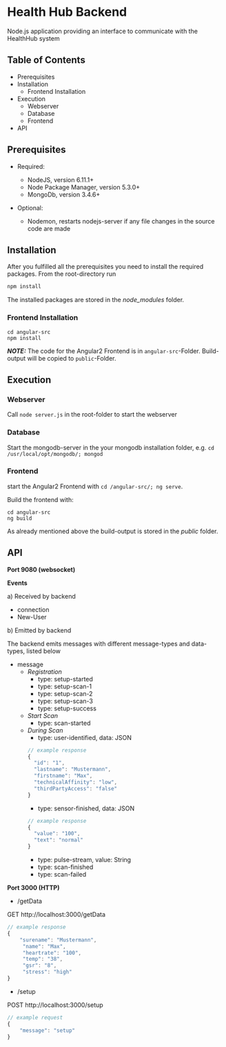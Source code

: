 # Health Hub Backend
Node.js application providing an interface to communicate with the HealthHub system

## Table of Contents

- Prerequisites
- Installation
  - Frontend Installation
- Execution
  - Webserver
  - Database
  - Frontend
- API  

## Prerequisites

- Required:
  - NodeJS, version 6.11.1+
  - Node Package Manager, version 5.3.0+
  - MongoDb, version 3.4.6+

- Optional:
  - Nodemon, restarts nodejs-server if any file changes in the source code are made


## Installation

After you fulfilled all the prerequisites you need to install the required packages.
From the root-directory run

```sh
npm install
```
The installed packages are stored in the *node_modules* folder.

### Frontend Installation
```
cd angular-src
npm install
```
***NOTE:*** The code for the Angular2 Frontend is in `angular-src`-Folder. Build-output will be copied to `public`-Folder.

## Execution

### Webserver
Call `node server.js` in the root-folder to start the webserver

### Database
Start the mongodb-server in the your mongodb installation folder, e.g. `cd /usr/local/opt/mongodb/; mongod`

### Frontend
start the Angular2 Frontend with `cd /angular-src/; ng serve`.

Build the frontend with:
```
cd angular-src
ng build
```

As already mentioned above the build-output is stored in the *public* folder.

## API
**Port 9080 (websocket)**

**Events**

 a) Received by backend
- connection
- New-User

b) Emitted by backend

The backend emits messages with different message-types and data-types, listed below
- message
    - *Registration*
      - type: setup-started
      - type: setup-scan-1
      - type: setup-scan-2
      - type: setup-scan-3
      - type: setup-success
    - *Start Scan*
      - type: scan-started
    - *During Scan*
      - type: user-identified, data: JSON
      ```javascript
      // example response
      {
        "id": "1",
        "lastname": "Mustermann",  
        "firstname": "Max",  
        "technicalAffinity": "low",  
        "thirdPartyAccess": "false"
      }
      ```
      - type: sensor-finished, data: JSON
      ```javascript
      // example response
      {
        "value": "100",
        "text": "normal"
      }
      ```
      - type: pulse-stream, value: String
      - type: scan-finished
      - type: scan-failed

**Port 3000 (HTTP)**

* /getData

GET http://localhost:3000/getData

```javascript
// example response
{
    "surename": "Mustermann",
     "name": "Max",  
     "heartrate": "100",  
     "temp": "38",  
     "gsr": "8",
     "stress": "high"
}
```

* /setup

POST http://localhost:3000/setup

```javascript
// example request
{
    "message": "setup"
}
```
